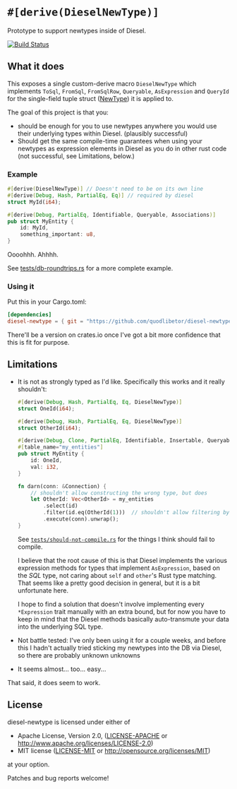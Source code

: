 # `#[derive(DieselNewType)]`

Prototype to support newtypes inside of Diesel.

[![Build Status](https://travis-ci.org/quodlibetor/diesel-newtype.svg?branch=master)](https://travis-ci.org/quodlibetor/diesel-newtype)

## What it does

This exposes a single custom-derive macro `DieselNewType` which implements
`ToSql`, `FromSql`, `FromSqlRow`, `Queryable`, `AsExpression` and `QueryId` for
the single-field tuple struct ([NewType][]) it is applied to.

The goal of this project is that you:

* should be enough for you to use newtypes anywhere you would use their
  underlying types within Diesel. (plausibly successful)
* Should get the same compile-time guarantees when using your newtypes as
  expression elements in Diesel as you do in other rust code (not successful,
  see Limitations, below.)

[NewType]: https://aturon.github.io/features/types/newtype.html

### Example

```rust
#[derive(DieselNewType)] // Doesn't need to be on its own line
#[derive(Debug, Hash, PartialEq, Eq)] // required by diesel
struct MyId(i64);

#[derive(Debug, PartialEq, Identifiable, Queryable, Associations)]
pub struct MyEntity {
    id: MyId,
    something_important: u8,
}
```

Oooohhh. Ahhhh.

See [tests/db-roundtrips.rs](tests/db-roundtrips.rs) for a more
complete example.

### Using it

Put this in your Cargo.toml:

```toml
[dependencies]
diesel-newtype = { git = "https://github.com/quodlibetor/diesel-newtype" }
```

There'll be a version on crates.io once I've got a bit more confidence that
this is fit for purpose.

## Limitations

* It is not as strongly typed as I'd like. Specifically this works and it
  really shouldn't:

    ```rust
    #[derive(Debug, Hash, PartialEq, Eq, DieselNewType)]
    struct OneId(i64);

    #[derive(Debug, Hash, PartialEq, Eq, DieselNewType)]
    struct OtherId(i64);

    #[derive(Debug, Clone, PartialEq, Identifiable, Insertable, Queryable)]
    #[table_name="my_entities"]
    pub struct MyEntity {
        id: OneId,
        val: i32,
    }

    fn darn(conn: &Connection) {
        // shouldn't allow constructing the wrong type, but does
        let OtherId: Vec<OtherId> = my_entities
            .select(id)
            .filter(id.eq(OtherId(1)))  // shouldn't allow filtering by wrong type
            .execute(conn).unwrap();
    }
    ```

  See [`tests/should-not-compile.rs`](tests/should-not-compile.rs) for the
  things I think should fail to compile.

  I believe that the root cause of this is that Diesel implements the various
  expression methods for types that implement `AsExpression`, based on the
  _SQL_ type, not caring about `self` and `other`'s Rust type matching. That
  seems like a pretty good decision in general, but it is a bit unfortunate
  here.

  I hope to find a solution that doesn't involve implementing every
  `*Expression` trait manually with an extra bound, but for now you have to
  keep in mind that the Diesel methods basically auto-transmute your data into
  the underlying SQL type.
* Not battle tested: I've only been using it for a couple weeks, and before
  this I hadn't actually tried sticking my newtypes into the DB via Diesel, so
  there are probably unknown unknowns
* It seems almost... too... easy...

That said, it does seem to work.

## License

diesel-newtype is licensed under either of

 * Apache License, Version 2.0, ([LICENSE-APACHE](LICENSE-APACHE) or
   http://www.apache.org/licenses/LICENSE-2.0)
 * MIT license ([LICENSE-MIT](LICENSE-MIT) or
   http://opensource.org/licenses/MIT)

at your option.

Patches and bug reports welcome!
